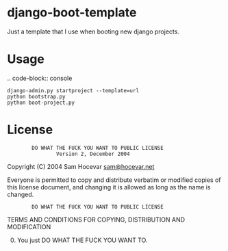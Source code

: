 django-boot-template
====================

Just a template that I use when booting new django projects.


Usage
=====

.. code-block:: console

    django-admin.py startproject --template=url
    python bootstrap.py
    python boot-project.py

License
=====

            DO WHAT THE FUCK YOU WANT TO PUBLIC LICENSE
                    Version 2, December 2004

 Copyright (C) 2004 Sam Hocevar <sam@hocevar.net>

 Everyone is permitted to copy and distribute verbatim or modified
 copies of this license document, and changing it is allowed as long
 as the name is changed.

            DO WHAT THE FUCK YOU WANT TO PUBLIC LICENSE
   TERMS AND CONDITIONS FOR COPYING, DISTRIBUTION AND MODIFICATION

  0. You just DO WHAT THE FUCK YOU WANT TO.
